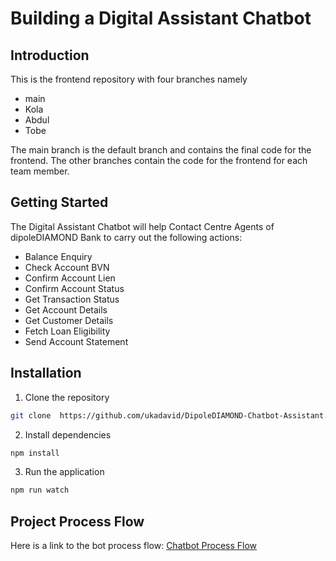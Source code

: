 # Building a Digital Assistant Chatbot

## Introduction

This is the frontend repository with four branches namely

- main
- Kola
- Abdul
- Tobe

The main branch is the default branch and contains the final code for the frontend. The other branches contain the code for the frontend for each team member.

## Getting Started

The Digital Assistant Chatbot will help Contact Centre Agents of dipoleDIAMOND Bank to carry out the following actions:

- Balance Enquiry
- Check Account BVN
- Confirm Account Lien
- Confirm Account Status
- Get Transaction Status
- Get Account Details
- Get Customer Details
- Fetch Loan Eligibility
- Send Account Statement

## Installation

1. Clone the repository

```bash
git clone  https://github.com/ukadavid/DipoleDIAMOND-Chatbot-Assistant.git
```

2. Install dependencies

```bash
npm install
```

3. Run the application

```bash
npm run watch
```

## Project Process Flow

Here is a link to the bot process flow: [Chatbot Process Flow](/Processflow.md)
